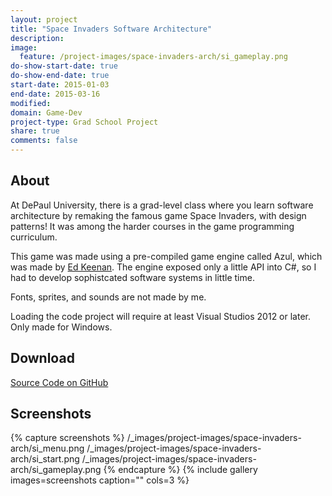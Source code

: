 ```yaml
---
layout: project
title: "Space Invaders Software Architecture"
description:
image:
  feature: /project-images/space-invaders-arch/si_gameplay.png
do-show-start-date: true
do-show-end-date: true
start-date: 2015-01-03
end-date: 2015-03-16
modified:
domain: Game-Dev
project-type: Grad School Project
share: true
comments: false
---
```


## About

At DePaul University, there is a grad-level class where you learn software architecture by remaking the famous game Space Invaders, with design patterns! It was among the harder courses in the game programming curriculum.

This game was made using a pre-compiled game engine called Azul, which was made by [Ed Keenan](http://www.cdm.depaul.edu/about/pages/people/facultyinfo.aspx?fid=562). The engine exposed only a little API into C#, so I had to develop sophistcated software systems in little time.

Fonts, sprites, and sounds are not made by me.

Loading the code project will require at least Visual Studios 2012 or later. Only made for Windows.


## Download

 <div markdown="0">
    <a href="https://github.com/JISyed/SpaceInvaders-SoftwareArchitecture" class="btn">
        <i class="fa fa-lg fa-github" aria-hidden="true"></i> Source Code on GitHub
    </a>
 </div>


## Screenshots

 {% capture screenshots %}
 	/_images/project-images/space-invaders-arch/si_menu.png
 	/_images/project-images/space-invaders-arch/si_start.png
 	/_images/project-images/space-invaders-arch/si_gameplay.png
 {% endcapture %}
 {% include gallery images=screenshots caption="" cols=3 %}
